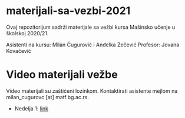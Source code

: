 # materijali-sa-vezbi-2021

Ovaj repozitorijum sadrži materijale sa vežbi kursa Mašinsko učenje u školskoj 2020/21. 

Asistenti na kursu: Milan Čugurović i Anđelka Zečević
Profesor: Jovana Kovačević

# Video materijali vežbe

Video materijali su zaštićeni lozinkom. Kontaktirati asistente mejlom na milan_cugurovc [at] matf.bg.ac.rs. 

* Nedelja 1: [link](https://matf.webex.com/matf/ldr.php?RCID=cab826eb8dfd474db17b3ae1bd71473c) 
